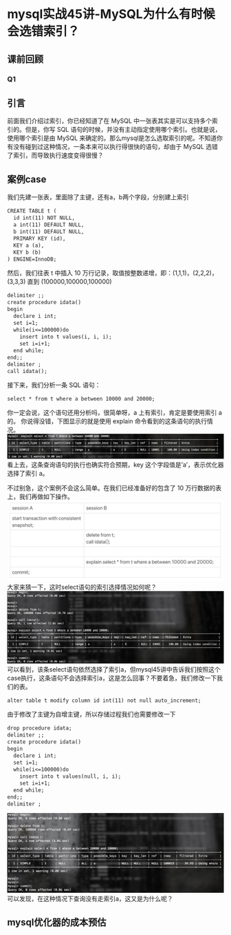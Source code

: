 # mysql实战45讲-MySQL为什么有时候会选错索引？
## 课前回顾
### Q1 
## 引言
前面我们介绍过索引，你已经知道了在 MySQL 中一张表其实是可以支持多个索引的。但是，你写 SQL 语句的时候，并没有主动指定使用哪个索引。也就是说，使用哪个索引是由 MySQL 来确定的。那么mysql是怎么选取索引的呢。不知道你有没有碰到过这种情况，一条本来可以执行得很快的语句，却由于 MySQL 选错了索引，而导致执行速度变得很慢？
## 案例case
我们先建一张表，里面除了主键，还有a，b两个字段，分别建上索引
```
CREATE TABLE t (
  id int(11) NOT NULL,
  a int(11) DEFAULT NULL,
  b int(11) DEFAULT NULL,
  PRIMARY KEY (id),
  KEY a (a),
  KEY b (b)
) ENGINE=InnoDB;
```
然后，我们往表 t 中插入 10 万行记录，取值按整数递增，即：(1,1,1)，(2,2,2)，(3,3,3) 直到 (100000,100000,100000)
```
delimiter ;;
create procedure idata()
begin
  declare i int;
  set i=1;
  while(i<=100000)do
    insert into t values(i, i, i);
    set i=i+1;
  end while;
end;;
delimiter ;
call idata();
```
接下来，我们分析一条 SQL 语句：
``` 
select * from t where a between 10000 and 20000;
```
你一定会说，这个语句还用分析吗，很简单呀，a 上有索引，肯定是要使用索引 a 的。
你说得没错，下图显示的就是使用 explain 命令看到的这条语句的执行情况。
![](assets/16682558470724.jpg)
看上去，这条查询语句的执行也确实符合预期，key 这个字段值是’a’，表示优化器选择了索引 a。

不过别急，这个案例不会这么简单。在我们已经准备好的包含了 10 万行数据的表上，我们再做如下操作。
![](assets/16683183015993.jpg)
大家来猜一下，这时select语句的索引选择情况如何呢？
![](assets/16683183470705.jpg)
可以看到，该条select语句依然选择了索引a，但mysql45讲中告诉我们按照这个case执行，这条语句不会选择索引a，这是怎么回事？不要着急，我们修改一下我们的表。
```
alter table t modify column id int(11) not null auto_increment;
```
由于修改了主键为自增主键，所以存储过程我们也需要修改一下
```
drop procedure idata;
delimiter ;;
create procedure idata()
begin
  declare i int;
  set i=1;
  while(i<=100000)do
    insert into t values(null, i, i);
    set i=i+1;
  end while;
end;;
delimiter ;
```
![](assets/16682556617458.jpg)
可以发现，在这种情况下查询没有走索引a，这又是为什么呢？
## mysql优化器的成本预估
